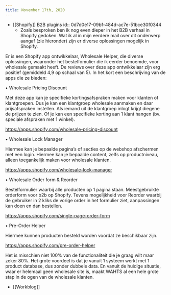 ```yaml
---
title: November 17th, 2020
---
```


- [[Shopify]] B2B plugins
id:: 0d7d0e17-09bf-484d-ac7e-51bce30f0344
	 - Zoals besproken ben ik nog even dieper in het B2B verhaal in Shopify gedoken. Wat ik al in mijn eerdere mail over dit onderwerp aangaf (zie hieronder) zijn er diverse oplossingen mogelijk in Shopify. 
 
Er is een Shopify app ontwikkelaar, Wholesale Helper, die diverse oplossingen, waaronder het bestelfomulier die ik eerder benoemde, voor wholesale gemaakt heeft. De reviews over deze app ontwikkelaar zijn erg positief (gemiddeld 4,9 op schaal van 5). In het kort een beschrijving van de apps die ze bieden:
 
•	Wholesale Pricing Discount
 
Met deze app kan je specifieke kortingsafspraken maken voor klanten of klantgroepen. Dus je kan een klantgroep wholesale aanmaken en daar prijsafspraken instellen. Als iemand uit de klantgroep inlogt krijgt diegene de prijzen te zien. Of je kan een specifieke korting aan 1 klant hangen (bv. speciale afspraken met 1 winkel).
 
https://apps.shopify.com/wholesale-pricing-discount
 
•	Wholesale Lock Manager
 
Hiermee kan je bepaalde pagina’s of secties op de webshop afschermen met een login. Hiermee kan je bepaalde content, zelfs op productniveau, alleen toegankelijk maken voor wholesale klanten. 
 
https://apps.shopify.com/wholesale-lock-manager
 
•	Wholesale Order form & Reorder
 
Bestelformulier waarbij alle producten op 1 pagina staan. Meestgebruikte orderform voor b2b op Shopify. Tevens mogelijkheid voor Reorder waarbij de gebruiker in 2 kliks de vorige order in het formulier ziet, aanpassingen kan doen en dan bestellen. 
 
https://apps.shopify.com/single-page-order-form
 
•	Pre-Order Helper
 
Hiermee kunnen producten besteld worden voordat ze beschikbaar zijn.
 
https://apps.shopify.com/pre-order-helper
 
Het is misschien niet 100% van de functionaliteit die je graag wilt maar zeker 80%. Het grote voordeel is dat je vanuit 1 systeem werkt met 1 product database, dus zonder dubbele data. En vanuit de huidige situatie, waar er helemaal geen wholesale site is, maakt WAHTS al een hele grote stap in de ogen van de wholesale klanten.


- [[Workblog]] 
